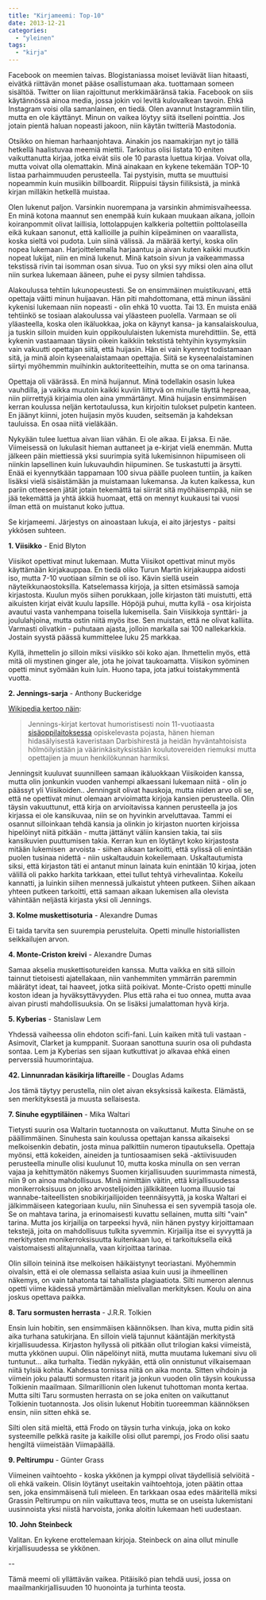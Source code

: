 ```yaml
---
title: "Kirjameemi: Top-10"
date: 2013-12-21
categories: 
  - "yleinen"
tags: 
  - "kirja"
---
```


Facebook on meemien taivas. Blogistaniassa moiset leviävät liian hitaasti, eivätkä riittävän monet pääse osallistumaan aka. tuottamaan someen sisältöä. Twitter on liian rajoittunut merkkimääränsä takia. Facebook on siis käytännössä ainoa media, jossa jokin voi levitä kulovalkean tavoin. Ehkä Instagram voisi olla samanlainen, en tiedä. Olen avannut Instagrammiin tilin, mutta en ole käyttänyt. Minun on vaikea löytyy siitä itselleni pointtia. Jos jotain pientä haluan nopeasti jakoon, niin käytän twitteriä Mastodonia.

<!--more-->

Otsikko on hieman harhaanjohtava. Ainakin jos naamakirjan nyt jo tällä hetkellä haalistuvaa meemiä miettii. Tarkoitus olisi listata 10 eniten vaikuttanutta kirjaa, jotka eivät siis ole 10 parasta luettua kirjaa. Voivat olla, mutta voivat olla olemattakin. Minä ainakaan en kykene tekemään TOP-10 listaa parhaimmuuden perusteella. Tai pystyisin, mutta se muuttuisi nopeammin kuin musiikin billboardit. Riippuisi täysin fiiliksistä, ja minkä kirjan milläkin hetkellä muistaa.

Olen lukenut paljon. Varsinkin nuorempana ja varsinkin ahmimisvaiheessa. En minä kotona maannut sen enempää kuin kukaan muukaan aikana, jolloin koiranpommit olivat laillisia, lottolappujen kalkkeria poltettiin polttolaseilla eikä kukaan sanonut, että kallioille ja puihin kiipeäminen on vaarallista, koska sieltä voi pudota. Luin siinä välissä. Ja määrää kertyi, koska olin nopea lukemaan. Harjoittelemalla harjaantuu ja aivan kuten kaikki muutkin nopeat lukijat, niin en minä lukenut. Minä katsoin sivun ja vaikeammassa tekstissä rivin tai isomman osan sivua. Tuo on yksi syy miksi olen aina ollut niin surkea lukemaan ääneen, puhe ei pysy silmien tahdissa.

Alakoulussa tehtiin lukunopeustesti. Se on ensimmäinen muistikuvani, että opettaja väitti minun huijaavan. Hän piti mahdottomana, että minun iässäni kykenisi lukemaan niin nopeasti - olin ehkä 10 vuotta. Tai 13. En muista enää tehtiinkö se tosiaan alakoulussa vai yläasteen puolella. Varmaan se oli yläasteella, koska olen ikäluokkaa, joka on käynyt kansa- ja kansalaiskoulua, ja tuskin silloin muiden kuin oppikoululaisten lukemista murehdittiin. Se, että kykenin vastaamaan täysin oikein kaikkiin tekstistä tehtyihin kysymyksiin vain vakuutti opettajan siitä, että huijasin. Hän ei vain kyennyt todistamaan sitä, ja minä aloin kyseenalaistamaan opettajia. Siitä se kyseenalaistaminen siirtyi myöhemmin muihinkin auktoriteetteihin, mutta se on oma tarinansa.

Opettaja oli väärässä. En minä huijannut. Minä todellakin osasin lukea vauhdilla, ja vaikka muutoin kaikki kuviin liittyvä on minulle täyttä hepreaa, niin piirrettyjä kirjaimia olen aina ymmärtänyt. Minä huijasin ensimmäisen kerran koulussa neljän kertotaulussa, kun kirjoitin tulokset pulpetin kanteen. En jäänyt kiinni, joten huijasin myös kuuden, seitsemän ja kahdeksan tauluissa. En osaa niitä vieläkään.

Nykyään tulee luettua aivan liian vähän. Ei ole aikaa. Ei jaksa. Ei näe. Viimeisessä on lukulasit hieman auttaneet ja e-kirjat vielä enemmän. Mutta jälkeen päin miettiessä yksi suurimpia syitä lukemisinnon hiipumiseen oli niinkin lapsellinen kuin lukuvauhdin hiipuminen. Se tuskastutti ja ärsytti. Enää ei kyennytkään tappamaan 100 sivua päälle puoleen tuntiin, ja kaiken lisäksi vielä sisäistämään ja muistamaan lukemansa. Ja kuten kaikessa, kun pariin otteeseen jätät jotain tekemättä tai siirrät sitä myöhäisempää, niin se jää tekemättä ja yhtä äkkiä huomaat, että on mennyt kuukausi tai vuosi ilman että on muistanut koko juttua.

Se kirjameemi. Järjestys on ainoastaan lukuja, ei aito järjestys - paitsi ykkösen suhteen.

**1\. Viisikko** - Enid Blyton

Viisikot opettivat minut lukemaan. Mutta Viisikot opettivat minut myös käyttämään kirjakauppaa. En tiedä oliko Turun Martin kirjakauppa aidosti iso, mutta 7-10 vuotiaan silmin se oli iso. Kävin siellä usein näyteikkunaostoksilla. Katselemassa kirjoja, ja sitten etsimässä samoja kirjastosta. Kuulun myös siihen porukkaan, jolle kirjaston täti muistutti, että aikuisten kirjat eivät kuulu lapsille. Höpöjä puhui, mutta kyllä - osa kirjoista avautui vasta vanhempana toisella lukemisella. Sain Viisikkoja synttäri- ja joululahjoina, mutta ostin niitä myös itse. Sen muistan, että ne olivat kalliita. Varmasti olivatkin - puhutaan ajasta, jolloin markalla sai 100 nallekarkkia. Jostain syystä päässä kummittelee luku 25 markkaa.

Kyllä, ihmettelin jo silloin miksi viisikko söi koko ajan. Ihmettelin myös, että mitä oli mystinen ginger ale, jota he joivat taukoamatta. Viisikon syöminen opetti minut syömään kuin luin. Huono tapa, jota jatkui toistakymmentä vuotta.

**2\. Jennings-sarja** - Anthony Buckeridge

[Wikipedia kertoo näin](http://fi.wikipedia.org/wiki/Jennings_%28kirjasarja%29):

> Jennings-kirjat kertovat humoristisesti noin 11-vuotiaasta [sisäoppilaitoksessa](http://fi.wikipedia.org/wiki/Sis%C3%A4oppilaitos "Sisäoppilaitos") opiskelevasta pojasta, hänen hieman hidasälyisestä kaveristaan Darbishirestä ja heidän hyväntahtoisista hölmöilyistään ja väärinkäsityksistään koulutovereiden riemuksi mutta opettajien ja muun henkilökunnan harmiksi.

Jenningsit kuuluvat suunnilleen samaan ikäluokkaan Viisikoiden kanssa, mutta olin jonkunkin vuoden vanhempi alkaessani lukemaan niitä - olin jo päässyt yli Viisikoiden.. Jenningsit olivat hauskoja, mutta niiden arvo oli se, että ne opettivat minut olemaan arvioimatta kirjoja kansien perusteella. Olin täysin vakuuttunut, että kirja on arvioitavissa kannen perusteella ja jos kirjassa ei ole kansikuvaa, niin se on hyvinkin arveluttavaa. Tammi ei osannut silloinkaan tehdä kansia ja olinkin jo kirjaston nuorten kirjoissa hipelöinyt niitä pitkään - mutta jättänyt väliin kansien takia, tai siis kansikuvien puuttumisen takia. Kerran kun en löytänyt koko kirjastosta mitään lukemisen  arvoista - siihen aikaan tarkoitti, että sylissä oli enintään puolen tusinaa nidettä - niin uskaltauduin kokeilemaan. Uskaltautumista siksi, että kirjaston täti ei antanut minun lainata kuin enintään 10 kirjaa, joten välillä oli pakko harkita tarkkaan, ettei tullut tehtyä virhevalintaa. Kokeilu kannatti, ja luinkin siihen mennessä julkaistut yhteen putkeen. Siihen aikaan yhteen putkeen tarkoitti, että samaan aikaan lukemisen alla olevista vähintään neljästä kirjasta yksi oli Jennings.

**3\. Kolme muskettisoturia** - Alexandre Dumas

Ei taida tarvita sen suurempia perusteluita. Opetti minulle historiallisten seikkailujen arvon.

**4\. Monte-Criston kreivi** - Alexandre Dumas

Samaa akselia muskettisotureiden kanssa. Mutta vaikka en sitä silloin tainnut tietoisesti ajatellakaan, niin vanhemmiten ymmärrän paremmin määrätyt ideat, tai haaveet, jotka siitä poikivat. Monte-Cristo opetti minulle koston idean ja hyväksyttävyyden. Plus että raha ei tuo onnea, mutta avaa aivan pirusti mahdollisuuksia. On se lisäksi jumalattoman hyvä kirja.

**5\. Kyberias** - Stanislaw Lem

Yhdessä vaiheessa olin ehdoton scifi-fani. Luin kaiken mitä tuli vastaan - Asimovit, Clarket ja kumppanit. Suoraan sanottuna suurin osa oli puhdasta sontaa. Lem ja Kyberias sen sijaan kutkuttivat jo alkavaa ehkä einen perverssiä huumorintajua.

**42\. Linnunradan käsikirja liftareille** - Douglas Adams

Jos tämä täytyy perustella, niin olet aivan eksyksissä kaikesta. Elämästä, sen merkityksestä ja muusta sellaisesta.

**7\. Sinuhe egyptiläinen** - Mika Waltari

Tietysti suurin osa Waltarin tuotannosta on vaikuttanut. Mutta Sinuhe on se päällimmäinen. Sinuhesta sain koulussa opettajan kanssa aikaiseksi melkoisenkin debatin, josta minua palkittiin numeron tipautuksella. Opettaja myönsi, että kokeiden, aineiden ja tuntiosaamisen sekä -aktiivisuuden perusteella minulle olisi kuulunut 10, mutta koska minulla on sen verran vajaa ja kehittymätön näkemys Suomen kirjallisuuden suurimmasta nimestä, niin 9 on ainoa mahdollisuus. Minä nimittäin väitin, että kirjallisuudessa monikerroksisuus on joko arvostelijoiden jälkikäteen luoma illuusio tai wannabe-taiteellisten snobikirjailijoiden teennäisyyttä, ja koska Waltari ei jälkimmäiseen kategoriaan kuulu, niin Sinuhessa ei sen syvempiä tasoja ole. Se on mahtava tarina, ja erinomaisesti kuvattu sellainen, mutta silti "vain" tarina. Mutta jos kirjailija on tarpeeksi hyvä, niin hänen pystyy kirjoittamaan tekstejä, joita on mahdollisuus tulkita syvemmin. Kirjailija itse ei syvyyttä ja merkitysten monikerroksisuutta kuitenkaan luo, ei tarkoituksella eikä vaistomaisesti alitajunnalla, vaan kirjoittaa tarinaa.

Olin silloin teininä itse melkoisen häikäistynyt teoriastani. Myöhemmin oivalsin, että ei ole olemassa sellaista asiaa kuin uusi ja ihmeellinen näkemys, on vain tahatonta tai tahallista plagiaatiota. Silti numeron alennus opetti viime kädessä ymmärtämään mielivallan merkityksen. Koulu on aina joskus opettava paikka.

**8\. Taru sormusten herrasta** - J.R.R. Tolkien

Ensin luin hobitin, sen ensimmäisen käännöksen. Ihan kiva, mutta pidin sitä aika turhana satukirjana. En silloin vielä tajunnut kääntäjän merkitystä kirjallisuudessa. Kirjaston hyllyssä oli pitkään ollut trilogian kaksi viimeistä, mutta ykkönen uupui. Olin näpelöinyt niitä, mutta muutama lukemani sivu oli tuntunut... aika turhalta. Tiedän nykyään, että olin onnistunut vilkaisemaan niitä tylsiä kohtia. Kahdessa tornissa niitä on aika monta. Sitten vihdoin ja viimein joku palautti sormusten ritarit ja jonkun vuoden olin täysin koukussa Tolkienin maailmaan. Silmarillionin olen lukenut tuhottoman monta kertaa. Mutta silti Taru sormusten herrasta on se joka eniten on vaikuttanut Tolkienin tuotannosta. Jos olisin lukenut Hobitin tuoreemman käännöksen ensin, niin sitten ehkä se.

Silti olen sitä mieltä, että Frodo on täysin turha vinkuja, joka on koko systeemille pelkkä rasite ja kaikille olisi ollut parempi, jos Frodo olisi saatu hengiltä viimeistään Viimapäällä.

**9\. Peltirumpu** - Günter Grass

Viimeinen vaihtoehto - koska ykkönen ja kymppi olivat täydellisiä selviöitä - oli ehkä vaikein. Olisin löytänyt useitakin vaihtoehtoja, joten päätin ottaa sen, joka ensimmäisenä tuli mieleen. En tarkkaan osaa edes määritellä miksi Grassin Peltirumpu on niin vaikuttava teos, mutta se on useista lukemistani uusinnoista yksi niistä harvoista, jonka aloitin lukemaan heti uudestaan.

**10\. John Steinbeck**

Valitan. En kykene erottelemaan kirjoja. Steinbeck on aina ollut minulle kirjallisuudessa se ykkönen.

\--

Tämä meemi oli yllättävän vaikea. Pitäisikö pian tehdä uusi, jossa on maailmankirjallisuuden 10 huonointa ja turhinta teosta.
